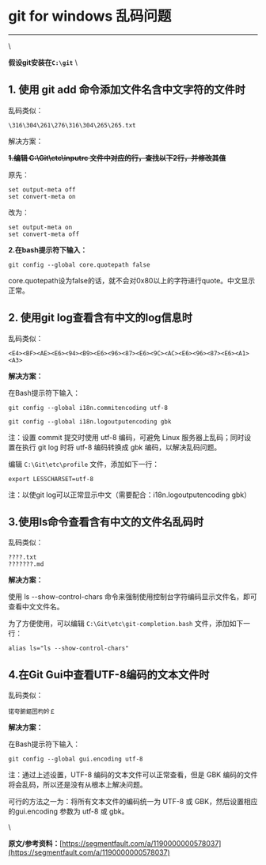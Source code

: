 # git for windows 乱码问题



--------
\


**假设git安装在`C:\git`**
\



## 1. 使用 git add 命令添加文件名含中文字符的文件时


乱码类似：
 
	\316\304\261\276\316\304\265\265.txt
	
解决方案：

~~**1.编辑 C:\Git\etc\inputrc 文件中对应的行，查找以下2行，并修改其值**~~

原先：

    set output-meta off
    set convert-meta on
改为：

    
    set output-meta on
    set convert-meta off

**2.在bash提示符下输入：**

`git config --global core.quotepath false`

core.quotepath设为false的话，就不会对0x80以上的字符进行quote。中文显示正常。

## 2. 使用git log查看含有中文的log信息时

乱码类似：

    <E4><BF><AE><E6><94><B9><E6><96><87><E6><9C><AC><E6><96><87><E6><A1><A3>

**解决方案：**

在Bash提示符下输入：


    git config --global i18n.commitencoding utf-8
    
    git config --global i18n.logoutputencoding gbk
    
注：设置 commit 提交时使用 utf-8 编码，可避免 Linux 服务器上乱码；同时设置在执行 git log 时将 utf-8 编码转换成 gbk 编码，以解决乱码问题。

编辑 `C:\Git\etc\profile` 文件，添加如下一行：

    export LESSCHARSET=utf-8
    
注：以使git log可以正常显示中文（需要配合：i18n.logoutputencoding gbk）

## 3.使用ls命令查看含有中文的文件名乱码时
乱码类似：
 
    ????.txt
    ???????.md
    
**解决方案：**

使用 ls --show-control-chars 命令来强制使用控制台字符编码显示文件名，即可查看中文文件名。

为了方便使用，可以编辑 `C:\Git\etc\git-completion.bash` 文件，添加如下一行：

    alias ls="ls --show-control-chars"
## 4.在Git Gui中查看UTF-8编码的文本文件时
乱码类似：

    锘夸腑鏂囨枃妗￡
**解决方案：**

在Bash提示符下输入：

    git config --global gui.encoding utf-8
注：通过上述设置，UTF-8 编码的文本文件可以正常查看，但是 GBK 编码的文件将会乱码，所以还是没有从根本上解决问题。

可行的方法之一为：将所有文本文件的编码统一为 UTF-8 或 GBK，然后设置相应的gui.encoding 参数为 utf-8 或 gbk。



\


**原文/参考资料：**[https://segmentfault.com/a/1190000000578037](https://segmentfault.com/a/1190000000578037)